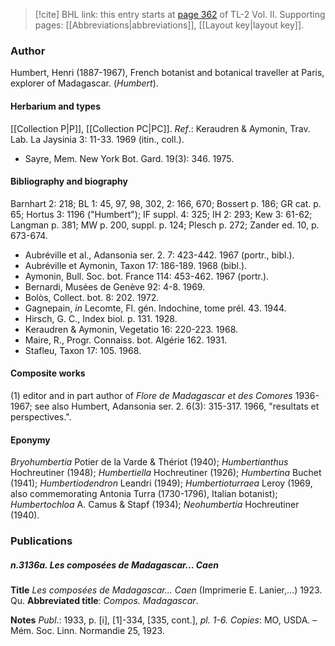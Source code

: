 > [!cite] BHL link: this entry starts at [page 362](https://www.biodiversitylibrary.org/item/103253#page/388/mode/1up) of TL-2 Vol. II.
> Supporting pages: [[Abbreviations|abbreviations]], [[Layout key|layout key]].

### Author

Humbert, Henri (1887-1967), French botanist and botanical traveller at Paris, explorer of Madagascar. (*Humbert*).

#### Herbarium and types

[[Collection P|P]], [[Collection PC|PC]].
*Ref*.: Keraudren & Aymonin, Trav. Lab. La Jaysinia 3: 11-33. 1969 (itin., coll.).
- Sayre, Mem. New York Bot. Gard. 19(3): 346. 1975.

#### Bibliography and biography

Barnhart 2: 218; BL 1: 45, 97, 98, 302, 2: 166, 670; Bossert p. 186; GR cat. p. 65; Hortus 3: 1196 ("Humbert"); IF suppl. 4: 325; IH 2: 293; Kew 3: 61-62; Langman p. 381; MW p. 200, suppl. p. 124; Plesch p. 272; Zander ed. 10, p. 673-674.
- Aubréville et al., Adansonia ser. 2. 7: 423-442. 1967 (portr., bibl.).
- Aubréville et Aymonin, Taxon 17: 186-189. 1968 (bibl.).
- Aymonin, Bull. Soc. bot. France 114: 453-462. 1967 (portr.).
- Bernardi, Musées de Genève 92: 4-8. 1969.
- Bolòs, Collect. bot. 8: 202. 1972.
- Gagnepain, *in* Lecomte, Fl. gén. Indochine, tome prél. 43. 1944.
- Hirsch, G. C., Index biol. p. 131. 1928.
- Keraudren & Aymonin, Vegetatio 16: 220-223. 1968.
- Maire, R., Progr. Connaiss. bot. Algérie 162. 1931.
- Stafleu, Taxon 17: 105. 1968.

#### Composite works

(1) editor and in part author of *Flore de Madagascar et des Comores* 1936-1967; see also Humbert, Adansonia ser. 2. 6(3): 315-317. 1966, "resultats et perspectives.".

#### Eponymy

*Bryohumbertia* Potier de la Varde & Thériot (1940); *Humbertianthus* Hochreutiner (1948); *Humbertiella* Hochreutiner (1926); *Humbertina* Buchet (1941); *Humbertiodendron* Leandri (1949); *Humbertioturraea* Leroy (1969, also commemorating Antonia Turra (1730-1796), Italian botanist); *Humbertochloa* A. Camus & Stapf (1934); *Neohumbertia* Hochreutiner (1940).

### Publications

##### n.3136a. Les composées de Madagascar... Caen

**Title**
*Les composées de Madagascar... Caen* (Imprimerie E. Lanier,...) 1923. Qu.
**Abbreviated title**: *Compos. Madagascar*.

**Notes**
*Publ*.: 1933, p. \[i\], \[1\]-334, \[335, cont.\], *pl. 1-6. Copies*: MO, USDA. – Mém. Soc. Linn. Normandie 25, 1923.

